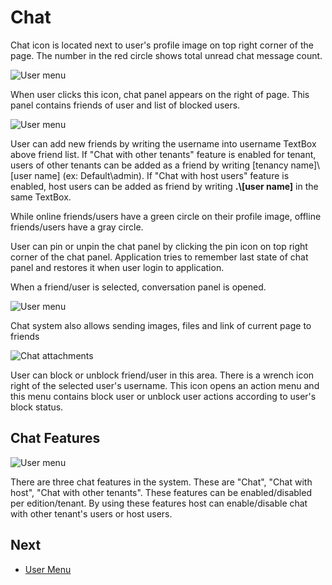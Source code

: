 # Chat

Chat icon is located next to user's profile image on top right corner of the page. The number in the red circle shows total unread chat message count.

<img src="D:/Github/documents/docs/en/images/chat-icon-1.png" alt="User menu" class="img-thumbnail" />

When user clicks this icon, chat panel appears on the right of page. This panel contains friends of user and list of blocked users.

<img src="D:/Github/documents/docs/en/images/chat-friends-1.png" alt="User menu" class="img-thumbnail" />

User can add new friends by writing the username into username TextBox above friend list. If "Chat with other tenants" feature is enabled for tenant, users of other tenants can be added as a friend by writing
\[tenancy name\]\\\[user name\] (ex: Default\\admin). If "Chat with host users" feature is enabled, host users can be added as friend by writing  **.\\\[user name\]** in the same TextBox.

While online friends/users have a green circle on their profile image, offline friends/users have a gray circle.

User can pin or unpin the chat panel by clicking the pin icon on top right corner of the chat panel. Application tries to remember last state of chat panel and restores it when user login to application.

When a friend/user is selected, conversation panel is opened.

<img src="D:/Github/documents/docs/en/images/chat-conversation-1.png" alt="User menu" class="img-thumbnail" />

Chat system also allows sending images, files and link of current page to friends

<img src="D:/Github/documents/docs/en/images/chat-attachments-core.png" alt="Chat attachments" class="img-thumbnail" />

User can block or unblock friend/user in this area. There is a wrench icon right of the selected user's username. This icon opens an action menu and this menu contains block user or unblock user actions according to user's block status.

## Chat Features

<img src="D:/Github/documents/docs/en/images/chat-features-1.png" alt="User menu" class="img-thumbnail" />

There are three chat features in the system. These are "Chat", "Chat with host", "Chat with other tenants". These features can be enabled/disabled per edition/tenant. By using these features host can enable/disable chat with other tenant's users or host users.

## Next

- [User Menu](Getting-Started-Angular-User-Menu)

